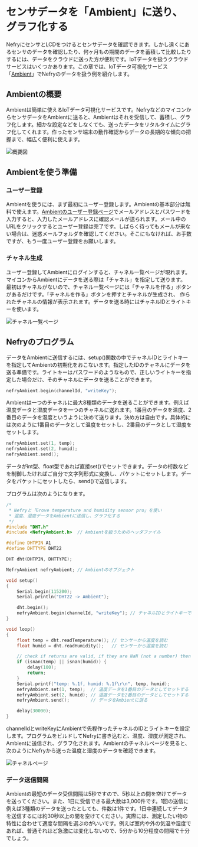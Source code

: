 # センサデータを「Ambient」に送り、グラフ化する

NefryにセンサとLCDをつけるとセンサデータを確認できます。しかし遠くにあるセンサのデータを確認したり、何ヶ月もの期間のデータを蓄積して比較したりするには、データをクラウドに送った方が便利です。IoTデータを扱うクラウドサービスはいくつかあります。この章では、IoTデータ可視化サービス「[Ambient](https://ambidata.io)」でNefryのデータを扱う例を紹介します。

## Ambientの概要

Ambientは簡単に使えるIoTデータ可視化サービスです。NefryなどのマイコンからセンサデータをAmbientに送ると、Ambientはそれを受信して、蓄積し、グラフ化します。細かな設定などをしなくても、送ったデータをリタルタイムにグラフ化してくれます。作ったセンサ端末の動作確認からデータの長期的な傾向の把握まで、幅広く便利に使えます。

![概要図](https://ambidata.io/structure.jpg)

## Ambientを使う準備

### ユーザー登録
Ambientを使うには、まず最初にユーザー登録します。Ambientの基本部分は無料で使えます。[Ambientのユーザー登録ページ](https://ambidata.io/usr/signup.html)でメールアドレスとパスワードを入力すると、入力したメールアドレスに確認メールが送られます。メール中のURLをクリックするとユーザー登録は完了です。しばらく待ってもメールが来ない場合は、迷惑メールフォルダを確認してください。そこにもなければ、お手数ですが、もう一度ユーザー登録をお願いします。

### チャネル生成
ユーザー登録してAmbientにログインすると、チャネル一覧ページが現れます。 マイコンからAmbientにデータを送る際は「チャネル」を指定して送ります。 最初はチャネルがないので、チャネル一覧ページには「チャネルを作る」ボタンがあるだけです。「チャネルを作る」ボタンを押すとチャネルが生成され、 作られたチャネルの情報が表示されます。データを送る時にはチャネルIDとライトキーを使います。

![チャネル一覧ページ](https://ambidata.io/createChannel.jpg)

## Nefryのプログラム

データをAmbientに送信するには、setup()関数の中でチャネルIDとライトキーを指定してAmbientの初期化をおこないます。指定したIDのチャネルにデータを送る準備です。ライトキーはパスワードのようなもので、正しいライトキーを指定した場合だけ、そのチャネルにデータを送ることができます。

```cpp
nefryAmbient.begin(channelId, "writeKey");
```

Ambientは一つのチャネルに最大8種類のデータを送ることができます。例えば温度データと湿度データを一つのチャネルに送れます。1番目のデータを温度、2番目のデータを湿度というように決めて送ります。決め方は自由です。具体的には次のように1番目のデータとして温度をセットし、2番目のデータとして湿度をセットします。

```cpp
nefryAmbient.set(1, temp);
nefryAmbient.set(2, humid);
nefryAmbient.send();
```

データがint型、float型であれば直接set()でセットできます。データの桁数などを制御したければご自分で文字列形式に変換し、パケットにセットします。データをパケットにセットしたら、send()で送信します。

プログラムは次のようになります。

```cpp
/*
 * Nefryと「Grove temperature and humidity sensor pro」を使い
 * 温度、湿度データをAmbientに送信し、グラフ化する
 */
#include "DHT.h"
#include <NefryAmbient.h>  // Ambientを扱うためのヘッダファイル

#define DHTPIN A1
#define DHTTYPE DHT22

DHT dht(DHTPIN, DHTTYPE);

NefryAmbient nefryAmbient; // Ambientのオブジェクト

void setup()
{
    Serial.begin(115200);
    Serial.println("DHT22 -> Ambient");

    dht.begin();
    nefryAmbient.begin(channelId, "writeKey"); // チャネルIDとライトキーで初期化する
}

void loop()
{
    float temp = dht.readTemperature(); // センサーから温度を読む
    float humid = dht.readHumidity();   // センサーから湿度を読む

    // check if returns are valid, if they are NaN (not a number) then something went wrong!
    if (isnan(temp) || isnan(humid)) {
        delay(100);
        return;
    }
    Serial.printf("temp: %.1f, humid: %.1f\r\n", temp, humid);
    nefryAmbient.set(1, temp);  // 温度データを1番目のデータとしてセットする
    nefryAmbient.set(2, humid); // 湿度データを2番目のデータとしてセットする
    nefryAmbient.send();        // データをAmbientに送る

    delay(30000);
}
```

channelIdとwriteKeyにAmbientで先程作ったチャネルのIDとライトキーを設定します。プログラムをビルドしてNefryに書き込むと、温度、湿度が測定され、Ambientに送信され、グラフ化されます。Ambientのチャネルページを見ると、次のようにNefryから送った温度と湿度のデータを確認できます。

![チャネルページ](https://ambidata.io/channelPage.jpg)

### データ送信間隔

Ambientの最短のデータ受信間隔は5秒ですので、5秒以上の間を空けてデータを送ってください。また、1日に受信できる最大数は3,000件です。1回の送信に例えば3種類のデータを送ったとしても、件数は1件です。1日中連続してデータを送信するには約30秒以上の間を空けてください。実際には、測定したい物の特性に合わせて適度な間隔を選ぶのがいいです。例えば室内や外の気温や湿度であれば、普通それほど急激には変化しないので、5分から10分程度の間隔で十分でしょう。

